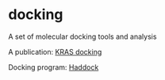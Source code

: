 # docking
A set of molecular docking tools and analysis

A publication: [KRAS docking](https://www.pnas.org/doi/10.1073/pnas.2006504117)

Docking program: [Haddock](https://www.bonvinlab.org/software/haddock2.4/)
